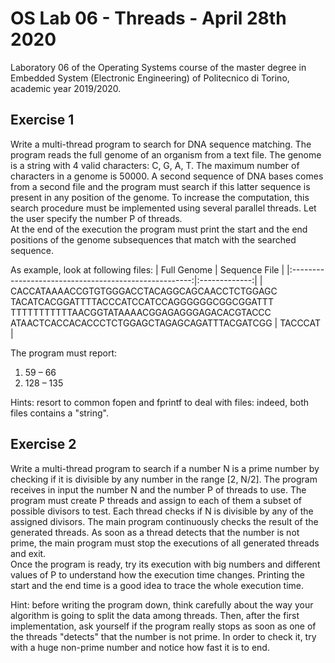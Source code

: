 # OS Lab 06 - Threads - April 28th 2020
Laboratory 06 of the Operating Systems course of the master degree in Embedded System (Electronic Engineering) of Politecnico di Torino, academic year 2019/2020.<br/>

## Exercise 1
Write a multi-thread program to search for DNA sequence matching.
The program reads the full genome of an organism from a text file.
The genome is a string with 4 valid characters: C, G, A, T.
The maximum number of characters in a genome is 50000.
A second sequence of DNA bases comes from a second file and the program must search if this latter sequence is present in any position of the genome.
To increase the computation, this search procedure must be implemented using several parallel threads.
Let the user specify the number P of threads.<br/>
At the end of the execution the program must print the start and the end positions of the genome subsequences that match with the searched sequence.

As example, look at following files:
| Full Genome                                         | Sequence File |
|:-----------------------------------------------------:|:-------------:|
| CACCATAAAACCGTGTGGGACCTACAGGCAGCAACCTCTGGAGC <br/>TACATCACGGATTTTACCCATCCATCCAGGGGGGCGGCGGATTT <br/>TTTTTTTTTTTAACGGTATAAAACGGAGAGGGAGACACGTACCC <br/>ATAACTCACCACACCCTCTGGAGCTAGAGCAGATTTACGATCGG | TACCCAT   |

The program must report:
1. 59 – 66
2. 128 – 135

Hints: resort to common fopen and fprintf to deal with files: indeed, both files contains a "string".

## Exercise 2
Write a multi-thread program to search if a number N is a prime number by
checking if it is divisible by any number in the range [2, N/2].
The program receives in input the number N and the number P of threads to use.
The program must create P threads and assign to each of them a subset of possible divisors to test. Each thread checks if N is divisible by any of the assigned divisors.
The main program continuously checks the result of the generated threads.
As soon as a thread detects that the number is not prime, the main program must stop the executions of all generated threads and exit.<br/>
Once the program is ready, try its execution with big numbers and different values of P to understand how the execution time changes.
Printing the start and the end time is a good idea to trace the whole execution time.

Hint: before writing the program down, think carefully about the way your algorithm is going to split the data among threads.
Then, after the first implementation, ask yourself if the program really stops as soon as one of the threads "detects" that the number is not prime.
In order to check it, try with a huge non-prime number and notice how fast it is to end.



